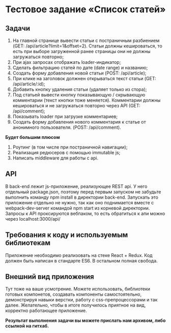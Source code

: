 # Тестовое задание &laquo;Список статей&raquo;

## Задачи
1. На главной странице вывести статьи с постраничным разбиением (GET: /api/article?limit=1&offset=2). 
Статьи должны кешироваться, то есть при выборе загруженной ранее страницы они не должны загружаться повторно;
2. При ajax запросах отображать loader-индикатор;
3. Сделать фильтрацию статей по дате (date range) и названию;
4. Создать форму добавления новой статьи (POST: /api/article);
5. При клике на заголовок должнен открываться текст статьи (GET: /api/article/:id);
6. Добавить кнопку удаления статьи (удаляет только из стора);
7. Под статьей вывести кнопку показывающую / скрывающую комментарии (текст кнопки тоже меняется).
Комментарии должны кешироваться и не загружаться повторно через API (GET: /api/comment);
8. Показывать loader при загрузке комментариев;
9. Создать форму добавления нового комментария к статье от анонимного пользователя. (POST: /api/comment).

**Будет большим плюсом**
1. Роутинг (в том числе при постраничной навигации);
2. Реализация редюсеров с помощью immutable js;
3. Написать middleware для работы с api.

## API
В back-end лежит js-приложение, реализующее REST api.
У него отдельный package.json, поэтому перед первым запуском не забудьте выполнить команду npm install в директории back-end.
Запускать это приложение отдельно не нужно, так как оно поднимается вместе с webpack-dev-server командой npm start из корневой директории.
Запросы к API проксируются вебпаком, то есть обратиться к апи можно через localhost:3000/api/

## Требования к коду и используемым библиотекам
Приложение необходимо реализовать на стеке React + Redux.
Код должен быть написан в стандарте ES6. В остальном полная свобода.

## Внешний вид приложения
Тут тоже на ваше усмотрение.
Можете использовать, библиотеки готовых компонетов, создавать компоненты самостоятельно,
демонстрируя навыки верстки, работу с css-препроцессорами и так далее. Желательно,
чтобы в итоге получилось приятное на вид, корректно работающее приложение.

**Результат выполнения задачи вы можете прислать нам архивом, либо ссылкой на гитхаб.**
